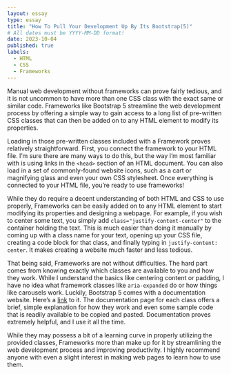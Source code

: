 ```yaml
---
layout: essay
type: essay
title: "How To Pull Your Development Up By Its Bootstrap(5)"
# All dates must be YYYY-MM-DD format!
date: 2023-10-04
published: true
labels:
  - HTML
  - CSS
  - Frameworks
---
```

Manual web development without frameworks can prove fairly tedious, and it is not uncommon to have more than one CSS class with the exact same or similar code. Frameworks like Bootstrap 5 streamline the web development process by offering a simple way to gain access to a long list of pre-written CSS classes that can then be added on to any HTML element to modify its properties. 

Loading in those pre-written classes included with a Framework proves relatively straightforward. First, you connect the framework to your HTML file. I’m sure there are many ways to do this, but the way I’m most familiar with is using links in the `<head>` section of an HTML document. You can also load in a set of commonly-found website icons, such as a cart or magnifying glass and even your own CSS stylesheet. Once everything is connected to your HTML file, you’re ready to use frameworks! 

While they do require a decent understanding of both HTML and CSS to use properly, Frameworks can be easily added on to any HTML element to start modifying its properties and designing a webpage. For example, if you wish to center some text, you simply add `class="justify-content-center"` to the container holding the text. This is much easier than doing it manually by coming up with a class name for your text, opening up your CSS file, creating a code block for that class, and finally typing in `justify-content: center`. It makes creating a website much faster and less tedious. 

That being said, Frameworks are not without difficulties. The hard part comes from knowing exactly which classes are available to you and how they work. While I understand the basics like centering content or padding, I have no idea what framework classes like `aria-expanded` do or how things like carousels work. Luckily, Bootstrap 5 comes with a documentation website. Here’s a [link](https://getbootstrap.com/docs/5.1/getting-started/introduction/) to it. The documentation page for each class offers a brief, simple explanation for how they work and even some sample code that is readily available to be copied and pasted. Documentation proves extremely helpful, and I use it all the time. 

While they may possess a bit of a learning curve in properly utilizing the provided classes, Frameworks more than make up for it by streamlining the web development process and improving productivity. I highly recommend anyone with even a slight interest in making web pages to learn how to use them. 
